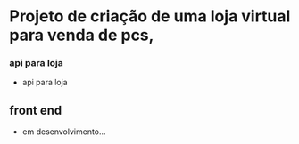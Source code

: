 #  Projeto de criação de uma loja virtual para venda de pcs, 

### api para loja 
* api para loja

## front end
* em desenvolvimento...

